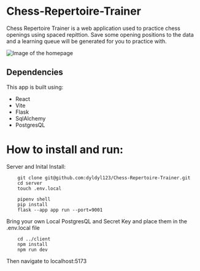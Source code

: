 # Chess-Repertoire-Trainer


Chess Repertoire Trainer is a web application used to practice chess openings using spaced repittion. Save some opening positions to the data and a learning queue will be generated for you to practice with. 

![Image of the homepage](https://i.imgur.com/1t4LNwC.png)



## Dependencies

This app is built using: 

- React
- Vite
- Flask
- SqlAlchemy
- PostgresQL



# How to install and run:

Server and Inital Install:

``` 
    git clone git@github.com:dyldyl123/Chess-Repertoire-Trainer.git
    cd server 
    touch .env.local
    
    pipenv shell
    pip install
    flask --app app run --port=9001 
``` 

Bring your own Local PostgresQL and Secret Key and place them in the .env.local file 


``` 
    cd ../client
    npm install
    npm run dev
```

Then navigate to localhost:5173
